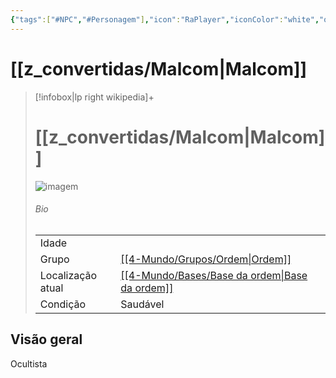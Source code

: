 ```yaml
---
{"tags":["#NPC","#Personagem"],"icon":"RaPlayer","iconColor":"white","obsidianUIMode":"preview","obsidianEditingMode":"live","imagem":"z_arquivos/Malcom.png","dg-publish":true,"gênero":"Homem","organização":["[[z_convertidas/Ordem.md|Ordem]]"],"localização":["[[z_convertidas/Base da ordem.md|Base da ordem]]"],"condição":"Saudável","relação_party":"Amigo","dg-permalink":"NPC/Malcom","dg-path":"Malcom","permalink":"/NPC/Malcom/","dgPassFrontmatter":true}
---
```



# [[z_convertidas/Malcom\|Malcom]]
> [!infobox|lp right wikipedia]+
> #  [[z_convertidas/Malcom\|Malcom]]
> <img src="/img/user/z_arquivos/Malcom.png" alt="imagem" /><span></span>
> ###### Bio
> |  |  |
> | ---- | ---- |
> | Idade | <span></span> |
> |Grupo| <a href="[[4-Mundo/Grupos/Ordem\|Ordem]]">[[4-Mundo/Grupos/Ordem\|Ordem]]</a>|
> |Localização atual|<a href="[[4-Mundo/Bases/Base da ordem\|Base da ordem]]">[[4-Mundo/Bases/Base da ordem\|Base da ordem]]</a>|
> |Condição| <span>Saudável</span>|

## Visão geral
Ocultista
